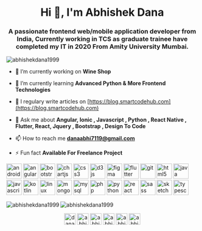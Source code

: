 <h1 align="center">Hi 👋, I'm Abhishek Dana</h1>
<h3 align="center">A passionate frontend web/mobile application developer from India, Currently working in TCS as graduate trainee have completed my IT in 2020 From Amity University Mumbai.</h3>

<p align="left"> <img src="https://komarev.com/ghpvc/?username=abhishekdana1999" alt="abhishekdana1999" /> </p>

- 🔭 I’m currently working on **Wine Shop**

- 🌱 I’m currently learning **Advanced Python & More Frontend Technologies**

- 📝 I regulary write articles on [https://blog.smartcodehub.com](https://blog.smartcodehub.com)

- 💬 Ask me about **Angular, Ionic , Javascript , Python , React Native , Flutter, React, Jquery , Bootstrap , Design To Code**

- 📫 How to reach me **danaabhi7119@gmail.com**

- ⚡ Fun fact **Available For Freelance Project**

<p align="left"><img src="https://devicons.github.io/devicon/devicon.git/icons/android/android-original-wordmark.svg" alt="android" width="40" height="40"/> <img src="https://devicons.github.io/devicon/devicon.git/icons/angularjs/angularjs-original.svg" alt="angularjs" width="40" height="40"/> <img src="https://devicons.github.io/devicon/devicon.git/icons/bootstrap/bootstrap-plain.svg" alt="bootstrap" width="40" height="40"/> <img src="https://www.chartjs.org/media/logo-title.svg" alt="chartjs" width="40" height="40"/> <img src="https://devicons.github.io/devicon/devicon.git/icons/css3/css3-original-wordmark.svg" alt="css3" width="40" height="40"/> <img src="https://devicons.github.io/devicon/devicon.git/icons/d3js/d3js-original.svg" alt="d3js" width="40" height="40"/> <img src="https://www.vectorlogo.zone/logos/figma/figma-icon.svg" alt="figma" width="40" height="40"/> <img src="https://www.vectorlogo.zone/logos/flutterio/flutterio-icon.svg" alt="flutter" width="40" height="40"/> <img src="https://www.vectorlogo.zone/logos/git-scm/git-scm-icon.svg" alt="git" width="40" height="40"/> <img src="https://devicons.github.io/devicon/devicon.git/icons/html5/html5-original-wordmark.svg" alt="html5" width="40" height="40"/> <img src="https://devicons.github.io/devicon/devicon.git/icons/java/java-original-wordmark.svg" alt="java" width="40" height="40"/> <img src="https://devicons.github.io/devicon/devicon.git/icons/javascript/javascript-original.svg" alt="javascript" width="40" height="40"/> <img src="https://www.vectorlogo.zone/logos/kotlinlang/kotlinlang-icon.svg" alt="kotlin" width="40" height="40"/> <img src="https://devicons.github.io/devicon/devicon.git/icons/linux/linux-original.svg" alt="linux" width="40" height="40"/> <img src="https://devicons.github.io/devicon/devicon.git/icons/mongodb/mongodb-original-wordmark.svg" alt="mongodb" width="40" height="40"/> <img src="https://devicons.github.io/devicon/devicon.git/icons/mysql/mysql-original-wordmark.svg" alt="mysql" width="40" height="40"/> <img src="https://devicons.github.io/devicon/devicon.git/icons/php/php-original.svg" alt="php" width="40" height="40"/> <img src="https://devicons.github.io/devicon/devicon.git/icons/python/python-original.svg" alt="python" width="40" height="40"/> <img src="https://devicons.github.io/devicon/devicon.git/icons/react/react-original-wordmark.svg" alt="react" width="40" height="40"/> <img src="https://devicons.github.io/devicon/devicon.git/icons/sass/sass-original.svg" alt="sass" width="40" height="40"/> <img src="https://www.vectorlogo.zone/logos/sketchapp/sketchapp-icon.svg" alt="sketch" width="40" height="40"/> <img src="https://devicons.github.io/devicon/devicon.git/icons/typescript/typescript-original.svg" alt="typescript" width="40" height="40"/></p><img align="left" src="https://github-readme-stats.vercel.app/api/top-langs/?username=abhishekdana1999&layout=compact&hide=html" alt="abhishekdana1999" />

<img align="center" src="https://github-readme-stats.vercel.app/api?username=abhishekdana1999&show_icons=true" alt="abhishekdana1999" />

<p align="center">
<a href="https://codepen.io/danaabhi7119" target="blank"><img align="center" src="https://cdn.jsdelivr.net/npm/simple-icons@3.0.1/icons/codepen.svg" alt="danaabhi7119" height="30" width="30" /></a>
<a href="https://linkedin.com/in/abhishekdana" target="blank"><img align="center" src="https://cdn.jsdelivr.net/npm/simple-icons@3.0.1/icons/linkedin.svg" alt="abhishekdana" height="30" width="30" /></a>
<a href="https://stackoverflow.com/users/abhishek-dana" target="blank"><img align="center" src="https://cdn.jsdelivr.net/npm/simple-icons@3.0.1/icons/stackoverflow.svg" alt="abhishek-dana" height="30" width="30" /></a>
<a href="https://fb.com/abhishek.dana.5" target="blank"><img align="center" src="https://cdn.jsdelivr.net/npm/simple-icons@3.0.1/icons/facebook.svg" alt="abhishek.dana.5" height="30" width="30" /></a>
<a href="https://instagram.com/abhishek_dana" target="blank"><img align="center" src="https://cdn.jsdelivr.net/npm/simple-icons@3.0.1/icons/instagram.svg" alt="abhishek_dana" height="30" width="30" /></a>
<a href="https://dribbble.com/abhishek dana" target="blank"><img align="center" src="https://cdn.jsdelivr.net/npm/simple-icons@3.0.1/icons/dribbble.svg" alt="abhishek dana" height="30" width="30" /></a>
</p>